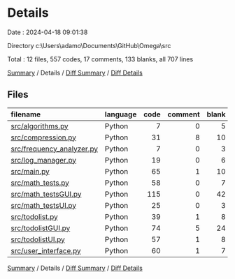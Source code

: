 # Details

Date : 2024-04-18 09:01:38

Directory c:\\Users\\adamo\\Documents\\GitHub\\Omega\\src

Total : 12 files,  557 codes, 17 comments, 133 blanks, all 707 lines

[Summary](results.md) / Details / [Diff Summary](diff.md) / [Diff Details](diff-details.md)

## Files
| filename | language | code | comment | blank | total |
| :--- | :--- | ---: | ---: | ---: | ---: |
| [src/algorithms.py](/src/algorithms.py) | Python | 7 | 0 | 5 | 12 |
| [src/compression.py](/src/compression.py) | Python | 31 | 8 | 10 | 49 |
| [src/frequency_analyzer.py](/src/frequency_analyzer.py) | Python | 7 | 0 | 3 | 10 |
| [src/log_manager.py](/src/log_manager.py) | Python | 19 | 0 | 6 | 25 |
| [src/main.py](/src/main.py) | Python | 65 | 1 | 10 | 76 |
| [src/math_tests.py](/src/math_tests.py) | Python | 58 | 0 | 7 | 65 |
| [src/math_testsGUI.py](/src/math_testsGUI.py) | Python | 115 | 0 | 42 | 157 |
| [src/math_testsUI.py](/src/math_testsUI.py) | Python | 25 | 0 | 3 | 28 |
| [src/todolist.py](/src/todolist.py) | Python | 39 | 1 | 8 | 48 |
| [src/todolistGUI.py](/src/todolistGUI.py) | Python | 74 | 5 | 24 | 103 |
| [src/todolistUI.py](/src/todolistUI.py) | Python | 57 | 1 | 8 | 66 |
| [src/user_interface.py](/src/user_interface.py) | Python | 60 | 1 | 7 | 68 |

[Summary](results.md) / Details / [Diff Summary](diff.md) / [Diff Details](diff-details.md)